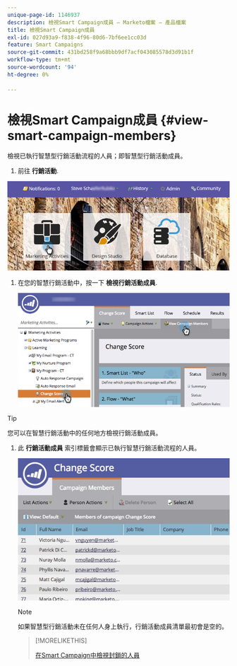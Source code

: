 ```yaml
---
unique-page-id: 1146937
description: 檢視Smart Campaign成員 — Marketo檔案 — 產品檔案
title: 檢視Smart Campaign成員
exl-id: 027d93a9-f838-4f96-80d6-7bf6ee1cc03d
feature: Smart Campaigns
source-git-commit: 431bd258f9a68bbb9df7acf043085578d3d91b1f
workflow-type: tm+mt
source-wordcount: '94'
ht-degree: 0%

---
```


# 檢視Smart Campaign成員 {#view-smart-campaign-members}

檢視已執行智慧型行銷活動流程的人員；即智慧型行銷活動成員。

1. 前往 **行銷活動**.

![](assets/login-marketing-activities.png)

1. 在您的智慧行銷活動中，按一下 **檢視行銷活動成員**.

   ![](assets/changescore-hands.png)

>[!TIP]
>
>您可以在智慧行銷活動中的任何地方檢視行銷活動成員。

1. 此 **行銷活動成員** 索引標籤會顯示已執行智慧行銷活動流程的人員。

   ![](assets/smartcampaignheader-complete.jpg)

   >[!NOTE]
   >
   >如果智慧型行銷活動未在任何人身上執行，行銷活動成員清單最初會是空的。

   >[!MORELIKETHIS]
   >
   >[在Smart Campaign中檢視封鎖的人員](/help/marketo/product-docs/core-marketo-concepts/smart-campaigns/smart-campaign-data/view-blocked-people-in-a-smart-campaign.md)
